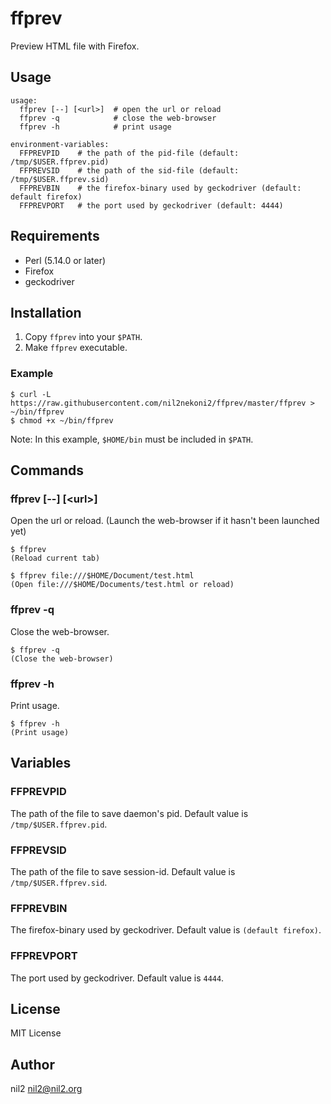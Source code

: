ffprev
======

Preview HTML file with Firefox.

Usage
-----

```
usage:
  ffprev [--] [<url>]  # open the url or reload
  ffprev -q            # close the web-browser
  ffprev -h            # print usage

environment-variables:
  FFPREVPID    # the path of the pid-file (default: /tmp/$USER.ffprev.pid)
  FFPREVSID    # the path of the sid-file (default: /tmp/$USER.ffprev.sid)
  FFPREVBIN    # the firefox-binary used by geckodriver (default: default firefox)
  FFPREVPORT   # the port used by geckodriver (default: 4444)
```

Requirements
------------

- Perl (5.14.0 or later)
- Firefox
- geckodriver

Installation
------------

1. Copy `ffprev` into your `$PATH`.
2. Make `ffprev` executable.

### Example

```
$ curl -L https://raw.githubusercontent.com/nil2nekoni2/ffprev/master/ffprev > ~/bin/ffprev
$ chmod +x ~/bin/ffprev
```

Note: In this example, `$HOME/bin` must be included in `$PATH`.

Commands
--------

### ffprev \[--\] \[\<url\>\]

Open the url or reload.
(Launch the web-browser if it hasn't been launched yet)

```
$ ffprev
(Reload current tab)

$ ffprev file:///$HOME/Document/test.html
(Open file:///$HOME/Documents/test.html or reload)
```

### ffprev -q

Close the web-browser.

```
$ ffprev -q
(Close the web-browser)
```

### ffprev -h

Print usage.

```
$ ffprev -h
(Print usage)
```

Variables
---------

### FFPREVPID

The path of the file to save daemon's pid.
Default value is `/tmp/$USER.ffprev.pid`.

### FFPREVSID

The path of the file to save session-id.
Default value is `/tmp/$USER.ffprev.sid`.

### FFPREVBIN

The firefox-binary used by geckodriver.
Default value is `(default firefox)`.

### FFPREVPORT

The port used by geckodriver.
Default value is `4444`.

License
-------

MIT License

Author
------

nil2 <nil2@nil2.org>
